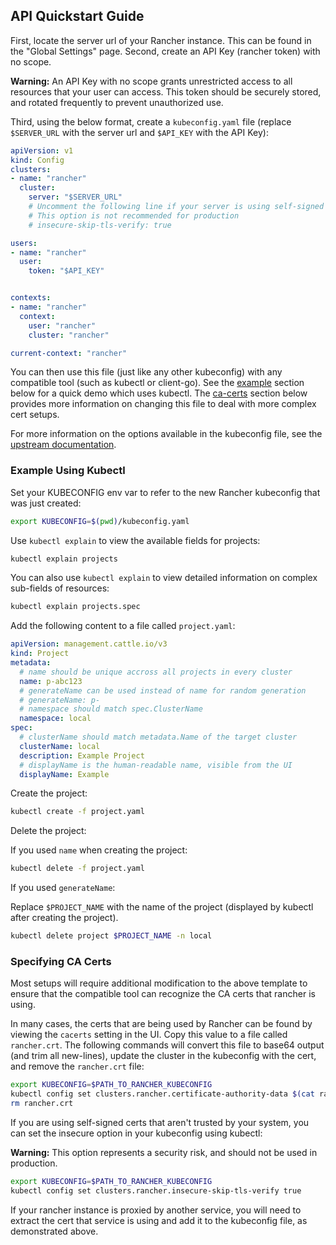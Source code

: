 ## API Quickstart Guide

First, locate the server url of your Rancher instance. This can be found in the "Global Settings" page.
Second, create an API Key (rancher token) with no scope.

**Warning:** An API Key with no scope grants unrestricted access to all resources that your user can access. This token should be securely stored, and rotated frequently to prevent unauthorized use.


Third, using the below format, create a `kubeconfig.yaml` file (replace `$SERVER_URL` with the server url and `$API_KEY` with the API Key):

```yaml
apiVersion: v1
kind: Config
clusters:
- name: "rancher"
  cluster:
    server: "$SERVER_URL"
    # Uncomment the following line if your server is using self-signed certs
    # This option is not recommended for production
    # insecure-skip-tls-verify: true

users:
- name: "rancher"
  user:
    token: "$API_KEY"


contexts:
- name: "rancher"
  context:
    user: "rancher"
    cluster: "rancher"

current-context: "rancher"
```

You can then use this file (just like any other kubeconfig) with any compatible tool (such as kubectl or client-go). See the [example](#example-using-kubectl) section below for a quick demo which uses kubectl. The [ca-certs](#specifying-ca-certs) section below provides more information on changing this file to deal with more complex cert setups.

For more information on the options available in the kubeconfig file, see the [upstream documentation](https://kubernetes.io/docs/tasks/access-application-cluster/configure-access-multiple-clusters/).

### Example Using Kubectl

Set your KUBECONFIG env var to refer to the new Rancher kubeconfig that was just created:

```bash
export KUBECONFIG=$(pwd)/kubeconfig.yaml
```

Use `kubectl explain` to view the available fields for projects:

```bash
kubectl explain projects
```

You can also use `kubectl explain` to view detailed information on complex sub-fields of resources:

```bash
kubectl explain projects.spec
```

Add the following content to a file called `project.yaml`:

```yaml
apiVersion: management.cattle.io/v3
kind: Project
metadata:
  # name should be unique accross all projects in every cluster
  name: p-abc123
  # generateName can be used instead of name for random generation
  # generateName: p-
  # namespace should match spec.ClusterName
  namespace: local
spec:
  # clusterName should match metadata.Name of the target cluster
  clusterName: local
  description: Example Project 
  # displayName is the human-readable name, visible from the UI
  displayName: Example
```

Create the project:

```bash
kubectl create -f project.yaml
```

Delete the project:

If you used `name` when creating the project:

```bash
kubectl delete -f project.yaml
```

If you used `generateName`:

Replace `$PROJECT_NAME` with the name of the project (displayed by kubectl after creating the project).

```bash
kubectl delete project $PROJECT_NAME -n local
```

### Specifying CA Certs

Most setups will require additional modification to the above template to ensure that the compatible tool can recognize the CA certs that rancher is using.

In many cases, the certs that are being used by Rancher can be found by viewing the `cacerts` setting in the UI. Copy this value to a file called `rancher.crt`. The following commands will convert this file to base64 output (and trim all new-lines), update the cluster in the kubeconfig with the cert, and remove the `rancher.crt` file:

```bash
export KUBECONFIG=$PATH_TO_RANCHER_KUBECONFIG
kubectl config set clusters.rancher.certificate-authority-data $(cat rancher.crt | base64 -i - | tr -d '\n')
rm rancher.crt
```

If you are using self-signed certs that aren't trusted by your system, you can set the insecure option in your kubeconfig using kubectl:

**Warning:** This option represents a security risk, and should not be used in production.

```bash
export KUBECONFIG=$PATH_TO_RANCHER_KUBECONFIG
kubectl config set clusters.rancher.insecure-skip-tls-verify true
```

If your rancher instance is proxied by another service, you will need to extract the cert that service is using and add it to the kubeconfig file, as demonstrated above.